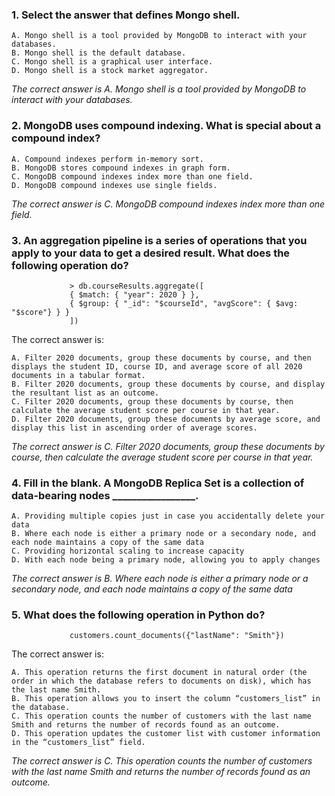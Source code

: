 ### 1. Select the answer that defines Mongo shell.
    A. Mongo shell is a tool provided by MongoDB to interact with your databases.
    B. Mongo shell is the default database.
    C. Mongo shell is a graphical user interface.
    D. Mongo shell is a stock market aggregator.

_The correct answer is A. Mongo shell is a tool provided by MongoDB to interact with your databases._
### 2. MongoDB uses compound indexing. What is special about a compound index?
    A. Compound indexes perform in-memory sort.
    B. MongoDB stores compound indexes in graph form.
    C. MongoDB compound indexes index more than one field.
    D. MongoDB compound indexes use single fields.

_The correct answer is C. MongoDB compound indexes index more than one field._
### 3. An aggregation pipeline is a series of operations that you apply to your data to get a desired result. What does the following operation do?
                 > db.courseResults.aggregate([ 
                 { $match: { "year": 2020 } }, 
                 { $group: { "_id": "$courseId", "avgScore": { $avg: "$score"} } } 
                 ]) 

The correct answer is:

    A. Filter 2020 documents, group these documents by course, and then displays the student ID, course ID, and average score of all 2020 documents in a tabular format.
    B. Filter 2020 documents, group these documents by course, and display the resultant list as an outcome.
    C. Filter 2020 documents, group these documents by course, then calculate the average student score per course in that year.
    D. Filter 2020 documents, group these documents by average score, and display this list in ascending order of average scores.

_The correct answer is C. Filter 2020 documents, group these documents by course, then calculate the average student score per course in that year._
### 4. Fill in the blank. A MongoDB Replica Set is a collection of data-bearing nodes _________________.
    A. Providing multiple copies just in case you accidentally delete your data
    B. Where each node is either a primary node or a secondary node, and each node maintains a copy of the same data
    C. Providing horizontal scaling to increase capacity
    D. With each node being a primary node, allowing you to apply changes

_The correct answer is B. Where each node is either a primary node or a secondary node, and each node maintains a copy of the same data_
### 5. What does the following operation in Python do?

                 customers.count_documents({"lastName": "Smith"})

The correct answer is:

    A. This operation returns the first document in natural order (the order in which the database refers to documents on disk), which has the last name Smith.
    B. This operation allows you to insert the column “customers_list” in the database.
    C. This operation counts the number of customers with the last name Smith and returns the number of records found as an outcome.
    D. This operation updates the customer list with customer information in the “customers_list” field.

_The correct answer is C. This operation counts the number of customers with the last name Smith and returns the number of records found as an outcome._
